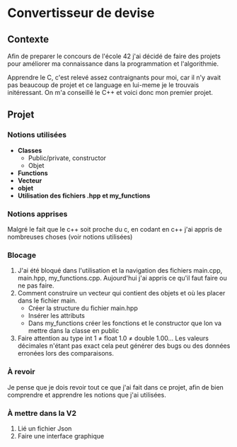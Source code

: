 # Convertisseur de devise

## Contexte

Afin de preparer le concours de l'école 42 j'ai décidé de faire des projets pour améliorer ma connaissance dans la programmation
et l'algorithmie.

Apprendre le C, c'est relevé assez contraignants pour moi, car il n'y avait pas beaucoup de projet et ce language en lui-meme je le trouvais initéressant.
On m'a conseillé le C++ et voici donc mon premier projet.

## Projet

### Notions utilisées

* **Classes**
  * Public/private, constructor 
  * Objet 
* **Functions** 
* **Vecteur** 
* **objet** 
* **Utilisation des fichiers .hpp et my_functions**

### Notions apprises

Malgré le fait que le c++ soit proche du c, en codant en c++ j'ai appris de nombreuses choses (voir notions utilisées)

### Blocage

1. J'ai été bloqué dans l'utilisation et la navigation des fichiers main.cpp, main.hpp, my_functions.cpp. Aujourd'hui j'ai appris ce qu'il faut faire ou ne pas faire.
2. Comment construire un vecteur qui contient des objets et où les placer dans le fichier main.
   * Créer la structure du fichier main.hpp
   * Insérer les attributs
   * Dans my_functions créer les fonctions et le constructor que lon va mettre dans la classe en public
3. Faire attention au type int 1 ≠ float 1.0 ≠ double 1.00... Les valeurs décimales n'étant pas exact cela peut générer des bugs ou des données erronées lors des comparaisons.


### À revoir

Je pense que je dois revoir tout ce que j'ai fait dans ce projet, afin de bien comprendre et apprendre les notions que j'ai utilisées.


### À mettre dans la V2

1. Lié un fichier Json 
2. Faire une interface graphique 
